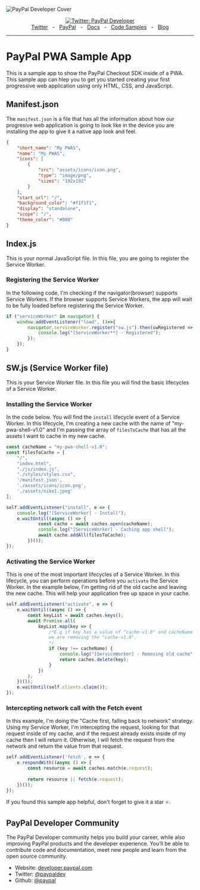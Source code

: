 ![PayPal Developer Cover](https://github.com/paypaldev/.github/blob/main/pp-cover.png)
<div align="center">
  <a href="https://twitter.com/paypaldev" target="_blank">
    <img alt="Twitter: PayPal Developer" src="https://img.shields.io/twitter/follow/paypaldev?style=social" />
  </a>
  <br />
  <a href="https://twitter.com/paypaldev" target="_blank">Twitter</a>
    <span>&nbsp;&nbsp;-&nbsp;&nbsp;</span>
  <a href="https://www.paypal.com/us/home" target="_blank">PayPal</a>
    <span>&nbsp;&nbsp;-&nbsp;&nbsp;</span>
  <a href="https://developer.paypal.com/home" target="_blank">Docs</a>
    <span>&nbsp;&nbsp;-&nbsp;&nbsp;</span>
  <a href="https://github.com/paypaldev" target="_blank">Code Samples</a>
    <span>&nbsp;&nbsp;-&nbsp;&nbsp;</span>
  <a href="https://dev.to/paypaldeveloper" target="_blank">Blog</a>
  <br />
  <hr />
</div>

# PayPal PWA Sample App

This is a sample app to show the PayPal Checkout SDK inside of a PWA. This sample app can hlep you to get you started creating your first progressive web application using only HTML, CSS, and JavaScript.

## Manifest.json

The `manifest.json` is a file that has all the information about how our progresive web application is going to look like in the device you are installing the app to give it a native app look and feel.

```json
{
    "short_name": "My PWAS",
    "name": "My PWAS",
    "icons": [
        {
            "src": "assets/icons/icon.png",
            "type": "image/png",
            "sizes": "192x192"
        }
    ],
    "start_url": "/",
    "background_color": "#f1f1f1",
    "display": "standalone",
    "scope": "/",
    "theme_color": "#000"
}
```

## Index.js
This is your normal JavaScript file. In this file, you are going to register the Service Worker.

### Registering the Service Worker
In the following code, I'm checking if the navigator(browser) supports Service Workers. If the browser supports Service Workers, the app will wait to be fully loaded before registering the Service Worker.

```javascript
if ("serviceWorker" in navigator) {
    window.addEventListener("load", ()=>{
        navigator.serviceWorker.register("sw.js").then(swRegistered => {
            console.log("[ServiceWorker**] - Registered");
        });
    });
}
```

## SW.js (Service Worker file)

This is your Service Worker file. In this file you will find the basic lifecycles of a Service Worker.

### Installing the Service Worker
In the code below. You will find the `install` lifecycle event of a Service Worker. In this lifecycle, I'm creating a new cache with the name of "my-pwa-shell-v1.0" and I'm passing the array of `filesToCache` that has all the assets I want to cache in my new cache.

```javascript
const cacheName = "my-pwa-shell-v1.0";
const filesToCache = [
    "/",
    "index.html",
    "./js/index.js",
    "./styles/styles.css",
    '/manifest.json',
    './assets/icons/icon.png',
    './assets/nike1.jpeg'
];

self.addEventListener("install", e => {
    console.log("[ServiceWorker] - Install");
    e.waitUntil((async () => {
            const cache = await caches.open(cacheName);
            console.log("[ServiceWorker] - Caching app shell");
            await cache.addAll(filesToCache);
        })());
});
```
### Activating the Service Worker
This is one of the most important lifecycles of a Service Worker. In this lifecycle, you can perform operations before you `activate` the Service Worker. In the example below, I'm getting rid of the old cache and leaving the new cache. This will help your application free up space in your cache.

```javascript
self.addEventListener("activate", e => {
    e.waitUntil((async () => {
        const keyList = await caches.keys();
        await Promise.all(
            keyList.map(key => {
                /*E.g if key has a value of "cache-v1.0" and cacheName has a value of "cache-v2.0",
                we are removing the "cache-v1.0".
                */
                if (key !== cacheName) {
                    console.log("[ServiceWorker] - Removing old cache", key);
                    return caches.delete(key);
                }
            })
        );
    })());
    e.waitUntil(self.clients.claim());
});
```

### Intercepting network call with the Fetch event
In this example, I'm doing the "Cache first, falling back to network" strategy. Using my Service Worker, I'm intercepting the request, looking for that request inside of my cache, and if the request already exists inside of my cache then I will return it. Otherwise, I will fetch the request from the network and return the value from that request.

```javascript
self.addEventListener('fetch', e => {
    e.respondWith((async () => {
        const resource = await caches.match(e.request);
        
        return resource || fetch(e.request);
    })());
});
```

If you found this sample app helpful, don't forget to give it a star ⭐.

## PayPal Developer Community

The PayPal Developer community helps you build your career, while also improving PayPal products and the developer experience. You’ll be able to contribute code and documentation, meet new people and learn from the open source community.

* Website: [developer.paypal.com](https://developer.paypal.com)
* Twitter: [@paypaldev](https://twitter.com/paypaldev)
* Github:  [@paypal](https://github.com/paypal)
